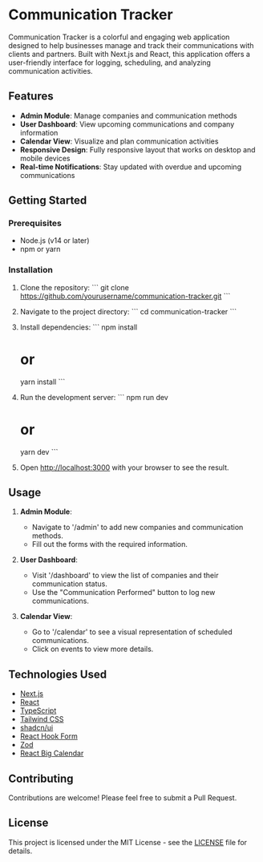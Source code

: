 # Communication Tracker

Communication Tracker is a colorful and engaging web application designed to help businesses manage and track their communications with clients and partners. Built with Next.js and React, this application offers a user-friendly interface for logging, scheduling, and analyzing communication activities.

## Features

- **Admin Module**: Manage companies and communication methods
- **User Dashboard**: View upcoming communications and company information
- **Calendar View**: Visualize and plan communication activities
- **Responsive Design**: Fully responsive layout that works on desktop and mobile devices
- **Real-time Notifications**: Stay updated with overdue and upcoming communications

## Getting Started

### Prerequisites

- Node.js (v14 or later)
- npm or yarn

### Installation

1. Clone the repository:
   \`\`\`
   git clone https://github.com/yourusername/communication-tracker.git
   \`\`\`

2. Navigate to the project directory:
   \`\`\`
   cd communication-tracker
   \`\`\`

3. Install dependencies:
   \`\`\`
   npm install
   # or
   yarn install
   \`\`\`

4. Run the development server:
   \`\`\`
   npm run dev
   # or
   yarn dev
   \`\`\`

5. Open [http://localhost:3000](http://localhost:3000) with your browser to see the result.

## Usage

1. **Admin Module**: 
   - Navigate to '/admin' to add new companies and communication methods.
   - Fill out the forms with the required information.

2. **User Dashboard**: 
   - Visit '/dashboard' to view the list of companies and their communication status.
   - Use the "Communication Performed" button to log new communications.

3. **Calendar View**: 
   - Go to '/calendar' to see a visual representation of scheduled communications.
   - Click on events to view more details.

## Technologies Used

- [Next.js](https://nextjs.org/)
- [React](https://reactjs.org/)
- [TypeScript](https://www.typescriptlang.org/)
- [Tailwind CSS](https://tailwindcss.com/)
- [shadcn/ui](https://ui.shadcn.com/)
- [React Hook Form](https://react-hook-form.com/)
- [Zod](https://github.com/colinhacks/zod)
- [React Big Calendar](http://jquense.github.io/react-big-calendar/examples/?path=/story/about-big-calendar--page)

## Contributing

Contributions are welcome! Please feel free to submit a Pull Request.

## License

This project is licensed under the MIT License - see the [LICENSE](LICENSE) file for details.

